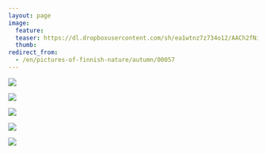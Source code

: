 ```yaml
---
layout: page
image:
  feature:
  teaser: https://dl.dropboxusercontent.com/sh/ea1wtnz7z734o12/AACh2fNi4qItrybExhbH1P8_a/luontokuvat/syksy/DSC48470-245px.jpg
  thumb:
redirect_from:
  - /en/pictures-of-finnish-nature/autumn/00057
---
```


[![](https://dl.dropboxusercontent.com/sh/ea1wtnz7z734o12/AAAYDIXhc8z0Tp9z3q8Tlx0Qa/luontokuvat/syksy/DSC48437-800px.jpg)](https://dl.dropboxusercontent.com/sh/ea1wtnz7z734o12/AABdE1b0L3h0FW0UxYI_j0FTa/luontokuvat/syksy/DSC48437.jpg)

[![](https://dl.dropboxusercontent.com/sh/ea1wtnz7z734o12/AABz_FEIQZS16jY0wrNpjB9sa/luontokuvat/syksy/DSC48451-800px.jpg)](https://dl.dropboxusercontent.com/sh/ea1wtnz7z734o12/AABs3RsCSrSu31j4vVitqQ5ja/luontokuvat/syksy/DSC48451.jpg)

[![](https://dl.dropboxusercontent.com/sh/ea1wtnz7z734o12/AAA9PnHkCnF2Ye3PycRT3Q16a/luontokuvat/syksy/DSC48470-800px.jpg)](https://dl.dropboxusercontent.com/sh/ea1wtnz7z734o12/AABtLdntaMC8_CCkA-buvWvRa/luontokuvat/syksy/DSC48470.jpg)

[![](https://dl.dropboxusercontent.com/sh/ea1wtnz7z734o12/AAA8KbhiIdIMlUVq0MdGghQ0a/luontokuvat/syksy/DSC48475-800px.jpg)](https://dl.dropboxusercontent.com/sh/ea1wtnz7z734o12/AADLx5AmpTrLaNSQGQQBeP9Na/luontokuvat/syksy/DSC48475.jpg)

[![](https://dl.dropboxusercontent.com/sh/ea1wtnz7z734o12/AACQYNyd75PfSSqH1u46V8D8a/luontokuvat/syksy/DSC48478-800px.jpg)](https://dl.dropboxusercontent.com/sh/ea1wtnz7z734o12/AAD1xoZUCZii1pf9NtgJCWAoa/luontokuvat/syksy/DSC48478.jpg)
